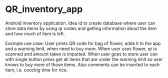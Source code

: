 # QR_inventory_app

Android inventory application.
Idea id to create database where user can store data items by using qr codes
and getting information about the item and how much of item is left.

Example use case:
User prints QR code for bag of flower, adds it to the app and a warning limit, 
when need to buy more.
When user uses flower, qr is scanned and amount taken is imputted.
When user goes to store user can with single button press get all items that are
under the warning limit so user knows to buy more of those items.
Also comments can be inserted to each item, i.e. coockig time for rice.